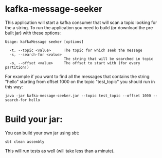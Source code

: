 # kafka-message-seeker
 
This application will start a kafka consumer that will scan a topic looking for the a string.
To run the application you need to build (or download the pre built jar) with these options:

```
Usage: kafkaMessage seeker [options]

  -t, --topic <value>      The topic for which seek the message
  -s, --search-for <value>
                           The string that will be searched in topic
  -o, --offset <value>     The offset to start with (for every partition!)
```

For example if you want to find all the messages that contains the string "hello" starting from
offset 1000 on the topic "test_topic" you should run in this way:

`java -jar kafka-message-seeker.jar --topic test_topic --offset 1000 --search-for hello`

# Build your jar:

You can build your own jar using sbt:
```
sbt clean assembly
```

This will run tests as well (will take less than a minute).